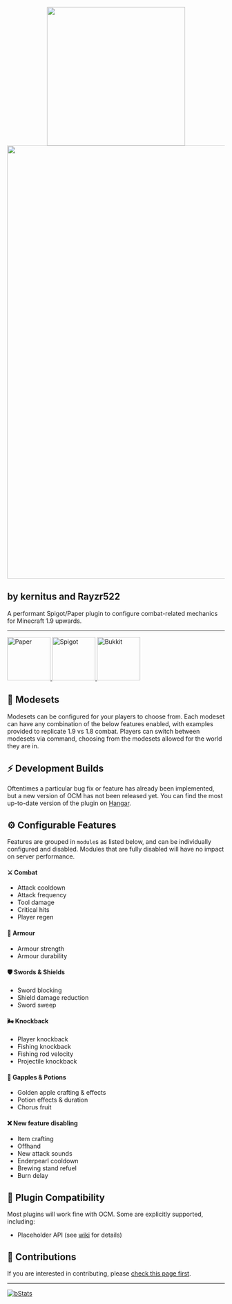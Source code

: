 <!--
     This Source Code Form is subject to the terms of the Mozilla Public
     License, v. 2.0. If a copy of the MPL was not distributed with this
     file, You can obtain one at https://mozilla.org/MPL/2.0/.
-->

<p align="center">
<img src="res/ocm-icon.png" width=320>
<img src="res/ocm-banner.png" width=1000>
</p>

## by kernitus and Rayzr522

A performant Spigot/Paper plugin to configure combat-related mechanics for Minecraft 1.9 upwards.

<hr/>

<a href="https://hangar.papermc.io/kernitus/OldCombatMechanics">
    <img src="res/paper.png" alt="Paper" height="100">
</a>
<a href="https://www.spigotmc.org/resources/19510/">
    <img src="res/spigot.png" alt="Spigot" height="100">
</a>
<a href="https://dev.bukkit.org/projects/oldcombatmechanics">
    <img src="res/bukkit.png" alt="Bukkit" height="100">
</a>

## 🧰 Modesets
Modesets can be configured for your players to choose from. Each modeset can have any combination of the below features enabled, with examples provided to replicate 1.9 vs 1.8 combat. Players can switch between modesets via command, choosing from the modesets allowed for the world they are in.

## ⚡ Development Builds

Oftentimes a particular bug fix or feature has already been implemented, but a new version of OCM has not been released
yet. You can find the most up-to-date version of the plugin
on [Hangar](https://hangar.papermc.io/kernitus/OldCombatMechanics/versions?channel=Snapshot&platform=PAPER).

## ⚙ Configurable Features
Features are grouped in `module`s as listed below, and can be individually configured and disabled. Modules that are fully disabled will have no impact on server performance.

#### ⚔ Combat
- Attack cooldown
- Attack frequency
- Tool damage
- Critical hits
- Player regen

#### 🤺 Armour
- Armour strength
- Armour durability

#### 🛡 Swords & Shields
- Sword blocking
- Shield damage reduction
- Sword sweep

#### 🌬 Knockback
- Player knockback
- Fishing knockback
- Fishing rod velocity
- Projectile knockback

#### 🧙 Gapples & Potions
- Golden apple crafting & effects
- Potion effects & duration
- Chorus fruit

#### ❌ New feature disabling
- Item crafting
- Offhand
- New attack sounds
- Enderpearl cooldown
- Brewing stand refuel
- Burn delay

## 🔌 Plugin Compatibility
Most plugins will work fine with OCM. Some are explicitly supported, including:
- Placeholder API (see [wiki](https://github.com/kernitus/BukkitOldCombatMechanics/wiki/PlaceholderAPI) for details)

## 🤝 Contributions

If you are interested in contributing, please [check this page first](.github/CONTRIBUTING.md).
<hr/>


<a href="https://bstats.org/plugin/bukkit/OldCombatMechanics">
    <img src="https://bstats.org/signatures/bukkit/OldCombatMechanics.svg" alt="bStats">
</a>


